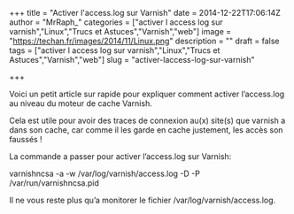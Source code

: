 +++
title = "Activer l'access.log sur Varnish"
date = 2014-12-22T17:06:14Z
author = "MrRaph_"
categories = ["activer l access log sur varnish","Linux","Trucs et Astuces","Varnish","web"]
image = "https://techan.fr/images/2014/11/Linux.png"
description = ""
draft = false
tags = ["activer l access log sur varnish","Linux","Trucs et Astuces","Varnish","web"]
slug = "activer-laccess-log-sur-varnish"

+++


Voici un petit article sur rapide pour expliquer comment activer l’access.log au niveau du moteur de cache Varnish.  
  
 Cela est utile pour avoir des traces de connexion au(x) site(s) que varnish a dans son cache, car comme il les garde en cache justement, les accès son faussés !

La commande a passer pour activer l’access.log sur Varnish:

varnishncsa -a -w /var/log/varnish/access.log -D -P /var/run/varnishncsa.pid

Il ne vous reste plus qu’a monitorer le fichier /var/log/varnish/access.log.


